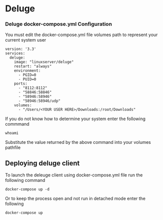 # Deluge

### Deluge docker-compose.yml Configuration 

You must edit the docker-compose.yml file volumes path to represent your current system user

```
version: '3.3'
services:
  deluge:
    image: "linuxserver/deluge"
    restart: "always"
    environment:
      - PGID=0
      - PUID=0
    ports:
      - "8112:8112"
      - "58846:58846"
      - "58946:58946"
      - "58946:58946/udp"
    volumes:
      - "/Users/<YOUR USER HERE>/Downloads:/root/Downloads"
```

If you do not know how to determine your system enter the following commmand

```
whoami
```

Substitute the value returned by the above command into your volumes pathfile

## Deploying deluge client

To launch the deleuge client using docker-compose.yml file run the following command

```
docker-compose up -d
```

Or to keep the process open and not run in detached mode enter the following

```
docker-compose up
```
